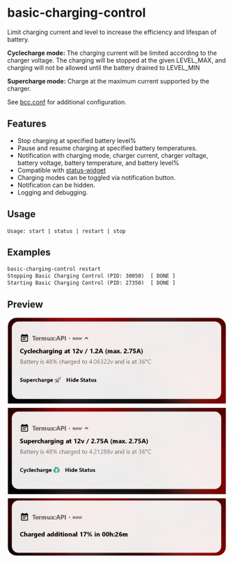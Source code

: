 # basic-charging-control
Limit charging current and level to increase the efficiency and lifespan of battery.

**Cyclecharge mode:** The charging current will be limited according to the charger voltage. The charging will be stopped at the given LEVEL_MAX, and charging will not be allowed until the battery drained to LEVEL_MIN

**Supercharge mode:** Charge at the maximum current supported by the charger.

See [bcc.conf](https://github.com/seffparker/android-scripts/blob/master/sdcard/lab/android/etc/bcc.conf) for additional configuration.

## Features
- Stop charging at specified battery level%
- Pause and resume charging at specified battery temperatures.
- Notification with charging mode, charger current, charger voltage, battery voltage, battery temperature, and battery level%
- Compatible with [status-widget](https://github.com/seffparker/android-scripts/blob/master/doc/status-widget.md)
- Charging modes can be toggled via notification button.
- Notification can be hidden.
- Logging and debugging.

## Usage
```
Usage: start | status | restart | stop
```

## Examples
```
basic-charging-control restart
Stopping Basic Charging Control (PID: 30050)  [ DONE ]
Starting Basic Charging Control (PID: 27350)  [ DONE ]
```

## Preview
![basic-charging-control](/doc/images/basic-charging-control.png)
